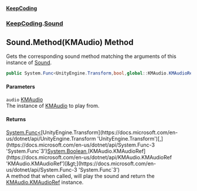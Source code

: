 #### [KeepCoding](index.md 'index')
### [KeepCoding](KeepCoding.md 'KeepCoding').[Sound](KeepCoding_Sound.md 'KeepCoding.Sound')
## Sound.Method(KMAudio) Method
Gets the corresponding sound method matching the arguments of this instance of [Sound](KeepCoding_Sound.md 'KeepCoding.Sound').  
```csharp
public System.Func<UnityEngine.Transform,bool,global::KMAudio.KMAudioRef> Method(global::KMAudio audio);
```
#### Parameters
<a name='KeepCoding_Sound_Method(global__KMAudio)_audio'></a>
`audio` [KMAudio](https://docs.microsoft.com/en-us/dotnet/api/KMAudio 'KMAudio')  
The instance of [KMAudio](https://docs.microsoft.com/en-us/dotnet/api/KMAudio 'KMAudio') to play from.
  
#### Returns
[System.Func&lt;](https://docs.microsoft.com/en-us/dotnet/api/System.Func-3 'System.Func`3')[UnityEngine.Transform](https://docs.microsoft.com/en-us/dotnet/api/UnityEngine.Transform 'UnityEngine.Transform')[,](https://docs.microsoft.com/en-us/dotnet/api/System.Func-3 'System.Func`3')[System.Boolean](https://docs.microsoft.com/en-us/dotnet/api/System.Boolean 'System.Boolean')[,](https://docs.microsoft.com/en-us/dotnet/api/System.Func-3 'System.Func`3')[KMAudio.KMAudioRef](https://docs.microsoft.com/en-us/dotnet/api/KMAudio.KMAudioRef 'KMAudio.KMAudioRef')[&gt;](https://docs.microsoft.com/en-us/dotnet/api/System.Func-3 'System.Func`3')  
A method that when called, will play the sound and return the [KMAudio.KMAudioRef](https://docs.microsoft.com/en-us/dotnet/api/KMAudio.KMAudioRef 'KMAudio.KMAudioRef') instance.
